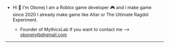 - Hi 👋 I'm Obonej
  I am a Roblox game developer 🎮 and i make game since 2020
  I already make game like Altar or The Ultimate Ragdol Experiment.

  - Founder of MythicsLab
If you want to contact me --> obonejytb@gmail.com

------------------------------------------------------------------------
